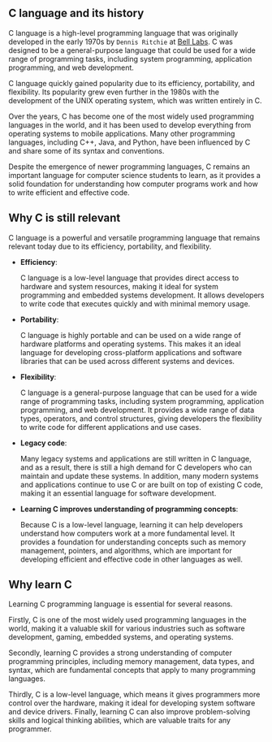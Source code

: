 ## C language and its history

C language is a high-level programming language that was originally developed in the early 1970s by `Dennis Ritchie` at [Bell Labs](https://en.wikipedia.org/wiki/Bell_Labs). C was designed to be a general-purpose language that could be used for a wide range of programming tasks, including system programming, application programming, and web development.

C language quickly gained popularity due to its efficiency, portability, and flexibility. Its popularity grew even further in the 1980s with the development of the UNIX operating system, which was written entirely in C.

Over the years, C has become one of the most widely used programming languages in the world, and it has been used to develop everything from operating systems to mobile applications. Many other programming languages, including C++, Java, and Python, have been influenced by C and share some of its syntax and conventions.

Despite the emergence of newer programming languages, C remains an important language for computer science students to learn, as it provides a solid foundation for understanding how computer programs work and how to write efficient and effective code.

## Why C is still relevant

C language is a powerful and versatile programming language that remains relevant today due to its efficiency, portability, and flexibility. 

* __Efficiency__:
  
  C language is a low-level language that provides direct access to hardware and system resources, making it ideal for system programming and embedded       systems development. It allows developers to write code that executes quickly and with minimal memory usage.

* __Portability__: 

  C language is highly portable and can be used on a wide range of hardware platforms and operating systems. This makes it an ideal language for developing   cross-platform applications and software libraries that can be used across different systems and devices.

* __Flexibility__: 

  C language is a general-purpose language that can be used for a wide range of programming tasks, including system programming, application programming,     and web development. It provides a wide range of data types, operators, and control structures, giving developers the flexibility to write code for         different applications and use cases.

* __Legacy code__: 

  Many legacy systems and applications are still written in C language, and as a result, there is still a high demand for C developers who can maintain and   update these systems. In addition, many modern systems and applications continue to use C or are built on top of existing C code, making it an essential   language for software development.

* __Learning C improves understanding of programming concepts__: 

  Because C is a low-level language, learning it can help developers understand how computers work at a more fundamental level. It provides a foundation     for understanding concepts such as memory management, pointers, and algorithms, which are important for developing efficient and effective code in other   languages as well.

## Why learn C

Learning C programming language is essential for several reasons. 

Firstly, C is one of the most widely used programming languages in the world, making it a valuable skill for various industries such as software development, gaming, embedded systems, and operating systems. 

Secondly, learning C provides a strong understanding of computer programming principles, including memory management, data types, and syntax, which are fundamental concepts that apply to many programming languages. 

Thirdly, C is a low-level language, which means it gives programmers more control over the hardware, making it ideal for developing system software and device drivers. Finally, learning C can also improve problem-solving skills and logical thinking abilities, which are valuable traits for any programmer.


